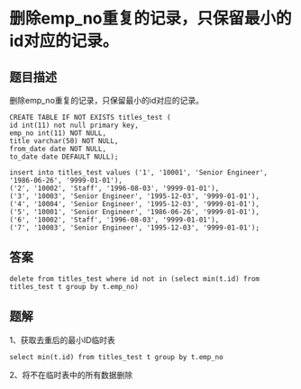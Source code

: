 # 删除emp_no重复的记录，只保留最小的id对应的记录。

## 题目描述

删除emp_no重复的记录，只保留最小的id对应的记录。

```mysql
CREATE TABLE IF NOT EXISTS titles_test (
id int(11) not null primary key,
emp_no int(11) NOT NULL,
title varchar(50) NOT NULL,
from_date date NOT NULL,
to_date date DEFAULT NULL);

insert into titles_test values ('1', '10001', 'Senior Engineer', '1986-06-26', '9999-01-01'),
('2', '10002', 'Staff', '1996-08-03', '9999-01-01'),
('3', '10003', 'Senior Engineer', '1995-12-03', '9999-01-01'),
('4', '10004', 'Senior Engineer', '1995-12-03', '9999-01-01'),
('5', '10001', 'Senior Engineer', '1986-06-26', '9999-01-01'),
('6', '10002', 'Staff', '1996-08-03', '9999-01-01'),
('7', '10003', 'Senior Engineer', '1995-12-03', '9999-01-01');
```

## 答案

```mysql
delete from titles_test where id not in (select min(t.id) from titles_test t group by t.emp_no)
```

## 题解

1、获取去重后的最小ID临时表

```mysql
select min(t.id) from titles_test t group by t.emp_no
```

2、将不在临时表中的所有数据删除